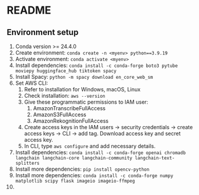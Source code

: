 # README

## Environment setup

1. Conda version >= 24.4.0
2. Create environment: ``conda create -n <myenv> python==3.9.19``
3. Activate environment: ``conda activate <myenv>``
4. Install dependencies: ``conda install -c conda-forge boto3 pytube moviepy huggingface_hub tiktoken spacy``
5. Install Spacy: ``python -m spacy download en_core_web_sm``
6. Set AWS CLI:
   1. Refer to installation for Windows, macOS, Linux
   2. Check installation: ``aws --version``
   3. Give these programmatic permissions to IAM user:
      1. AmazonTranscribeFullAccess
      2. AmazonS3FullAccess
      3. AmazonRekognitionFullAccess
   4. Create access keys in the IAM users -> security credentials -> create access keys -> CLI -> add tag. Download access key and secret access key.
   5. In CLI, type ``aws configure`` and add necessary details.
7. Install dependencies: ``conda install -c conda-forge openai chromadb langchain langchain-core langchain-community langchain-text-splitters``
8. Install more dependencies: ``pip install opencv-python``
9. Install more dependencies: ``conda install -c conda-forge numpy matplotlib scipy flask imageio imageio-ffmpeg``
10.
